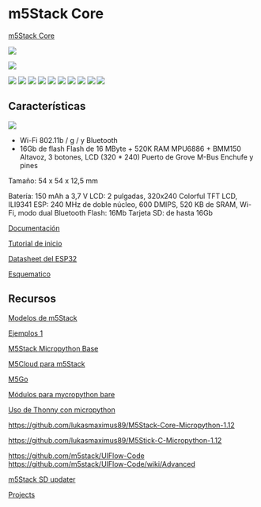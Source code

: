 # m5Stack Core

[m5Stack Core](https://es.aliexpress.com/item/1005001622101153.html)

![](./images/m5StackCore_interior.png)

![](./images/conexion_m5StackCore.png)

![](./images/ensamblado_m5stack.png)
![](./images/formato_m5stack.png)
![](./images/formato_ex_stack.png)
![](./images/pinout_m5stack.png)
![](./images/modelo_gris_m5stack.png)
![](./images/flier_m5stack.png)
![](./images/m5Stack_pines.png)
![](./images/m5Stack_pinout_names.png)
![](./images/m5Stack_pinoutnames.png)
![](./images/m5stack-info.jpg)


## Características

![](./images/arquitectura_m5Stack.png)

*  Wi-Fi 802.11b / g /  y Bluetooth
* 16Gb de flash
Flash de 16 MByte + 520K RAM
MPU6886 + BMM150
Altavoz, 3 botones, LCD (320 * 240)
Puerto de Grove
M-Bus Enchufe y pines

Tamaño: 54 x 54 x 12,5 mm

Batería: 150 mAh a 3,7 V
LCD: 2 pulgadas, 320x240 Colorful TFT LCD, ILI9341
ESP: 240 MHz de doble núcleo, 600 DMIPS, 520 KB de SRAM, Wi-Fi, modo dual Bluetooth
Flash: 16Mb
Tarjeta SD: de hasta 16Gb

[Documentación](https://docs.m5stack.com/#/en/core/basic)

[Tutorial de inicio](https://docs.m5stack.com/#/en/quick_start/m5core/m5stack_core_quick_start)

[Datasheet del ESP32](https://www.espressif.com/sites/default/files/documentation/esp32_datasheet_en.pdf)

[Esquematico](https://github.com/m5stack/M5-Schematic/blob/master/Core/Basic/M5-Core-Schematic(20171206).pdf)

## Recursos

[Modelos de m5Stack](https://docs.m5stack.com/#/)

[Ejemplos 1](https://github.com/tuupola/micropython-m5stack)

[M5Stack Micropython Base](https://github.com/m5stack/M5Stack_MicroPython)

[M5Cloud para m5Stack](https://github.com/m5stack/M5Cloud#micropython-api)

[M5Go](https://github.com/m5stack/M5GO)

[Módulos para mycropython bare](https://github.com/lukasmaximus89/M5Stick-C-Micropython-1.12)

[Uso de Thonny con micropython](https://raw.githubusercontent.com/Freenove/Freenove_Ultimate_Starter_Kit_for_ESP32/master/Python/Python_Tutorial.pdf)

https://github.com/lukasmaximus89/M5Stack-Core-Micropython-1.12

https://github.com/lukasmaximus89/M5Stick-C-Micropython-1.12


https://github.com/m5stack/UIFlow-Code
https://github.com/m5stack/UIFlow-Code/wiki/Advanced

[m5Stack SD updater](https://github.com/tobozo/M5Stack-SD-Updater)

[Projects](https://www.hackster.io/m5stack/projects)